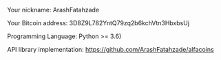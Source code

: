 Your nickname: ArashFatahzade

Your Bitcoin address: 3D8Z9L782YntQ79zq2b6kchVtn3HbxbsUj

Programming Language: Python >= 3.6)

API library implementation: https://github.com/ArashFatahzade/alfacoins
